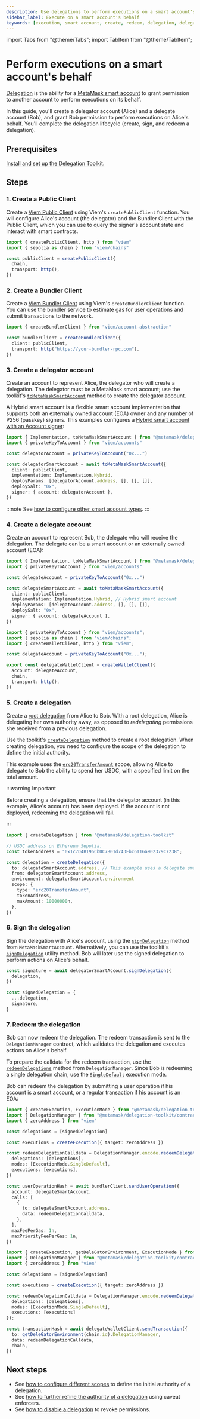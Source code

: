 ```yaml
---
description: Use delegations to perform executions on a smart account's behalf.
sidebar_label: Execute on a smart account's behalf
keywords: [execution, smart account, create, redeem, delegation, delegator, delegate]
---
```


import Tabs from "@theme/Tabs"; 
import TabItem from "@theme/TabItem";

# Perform executions on a smart account's behalf

[Delegation](../../concepts/delegation/index.md) is the ability for a [MetaMask smart account](../../concepts/smart-accounts.md) to grant permission to another account to perform executions on its behalf.

In this guide, you'll create a delegator account (Alice) and a delegate account (Bob), and grant Bob permission to perform executions on Alice's behalf.
You'll complete the delegation lifecycle (create, sign, and redeem a delegation).

## Prerequisites

[Install and set up the Delegation Toolkit.](../../get-started/install.md)

## Steps

### 1. Create a Public Client

Create a [Viem Public Client](https://viem.sh/docs/clients/public) using Viem's `createPublicClient` function.
You will configure Alice's account (the delegator) and the Bundler Client with the Public Client, which you can use to query the signer's account state and interact with smart contracts.

```typescript
import { createPublicClient, http } from "viem"
import { sepolia as chain } from "viem/chains"

const publicClient = createPublicClient({
  chain,
  transport: http(),
})
```

### 2. Create a Bundler Client

Create a [Viem Bundler Client](https://viem.sh/account-abstraction/clients/bundler) using Viem's `createBundlerClient` function.
You can use the bundler service to estimate gas for user operations and submit transactions to the network.

```typescript
import { createBundlerClient } from "viem/account-abstraction"

const bundlerClient = createBundlerClient({
  client: publicClient,
  transport: http("https://your-bundler-rpc.com"),
})
```

### 3. Create a delegator account

Create an account to represent Alice, the delegator who will create a delegation.
The delegator must be a MetaMask smart account; use the toolkit's [`toMetaMaskSmartAccount`](../../reference/smart-account.md#tometamasksmartaccount) method to create the delegator account.

A Hybrid smart account is a flexible smart account implementation that supports both an externally owned account (EOA) owner and any number of P256 (passkey) signers.
This examples configures a [Hybrid smart account with an Account signer](../smart-accounts/create-smart-account.md#create-a-hybrid-smart-account-with-an-account-signer):

```typescript
import { Implementation, toMetaMaskSmartAccount } from "@metamask/delegation-toolkit"
import { privateKeyToAccount } from "viem/accounts"

const delegatorAccount = privateKeyToAccount("0x...")

const delegatorSmartAccount = await toMetaMaskSmartAccount({
  client: publicClient,
  implementation: Implementation.Hybrid,
  deployParams: [delegatorAccount.address, [], [], []],
  deploySalt: "0x",
  signer: { account: delegatorAccount },
})
```

:::note
See [how to configure other smart account types](../smart-accounts/create-smart-account.md).
:::

### 4. Create a delegate account

Create an account to represent Bob, the delegate who will receive the delegation. The delegate can be a smart account or an externally owned account (EOA):

<Tabs>
<TabItem value="Smart account">

```typescript
import { Implementation, toMetaMaskSmartAccount } from "@metamask/delegation-toolkit"
import { privateKeyToAccount } from "viem/accounts"

const delegateAccount = privateKeyToAccount("0x...")

const delegateSmartAccount = await toMetaMaskSmartAccount({
  client: publicClient,
  implementation: Implementation.Hybrid, // Hybrid smart account
  deployParams: [delegateAccount.address, [], [], []],
  deploySalt: "0x",
  signer: { account: delegateAccount },
})
```

</TabItem>
<TabItem value="EOA">

```typescript
import { privateKeyToAccount } from "viem/accounts";
import { sepolia as chain } from "viem/chains";
import { createWalletClient, http } from "viem";

const delegateAccount = privateKeyToAccount("0x...");

export const delegateWalletClient = createWalletClient({
  account: delegateAccount,
  chain,
  transport: http(),
})
```

</TabItem>
</Tabs>

### 5. Create a delegation

Create a [root delegation](../../concepts/delegation/index.md#delegation-types) from Alice to Bob.
With a root delegation, Alice is delegating her own authority away, as opposed to *redelegating* permissions she received from a previous delegation.

Use the toolkit's [`createDelegation`](../../reference/delegation/index.md#createdelegation) method to create a root delegation. When creating 
delegation, you need to configure the scope of the delegation to define the initial authority. 

This example uses the [`erc20TransferAmount`](use-delegation-scopes/spending-limit.md#erc-20-transfer-scope) scope, allowing Alice to delegate to Bob the ability to spend her USDC, with a 
specified limit on the total amount.

:::warning Important

Before creating a delegation, ensure that the delegator account (in this example, Alice's account) has been deployed. If the account is not deployed, redeeming the delegation will fail.

:::

```typescript
import { createDelegation } from "@metamask/delegation-toolkit"

// USDC address on Ethereum Sepolia.
const tokenAddress = "0x1c7D4B196Cb0C7B01d743Fbc6116a902379C7238";

const delegation = createDelegation({
  to: delegateSmartAccount.address, // This example uses a delegate smart account
  from: delegatorSmartAccount.address,
  environment: delegatorSmartAccount.environment
  scope: {
    type: "erc20TransferAmount",
    tokenAddress,
    maxAmount: 10000000n,
  },
})
```

### 6. Sign the delegation

Sign the delegation with Alice's account, using the [`signDelegation`](../../reference/smart-account.md#signdelegation) method from `MetaMaskSmartAccount`. Alternatively, you can use the toolkit's [`signDelegation`](../../reference/delegation/index.md#signdelegation) utility method. Bob will later use the signed delegation to perform actions on Alice's behalf.

```typescript
const signature = await delegatorSmartAccount.signDelegation({
  delegation,
})

const signedDelegation = {
  ...delegation,
  signature,
}
```

### 7. Redeem the delegation

Bob can now redeem the delegation. The redeem transaction is sent to the `DelegationManager` contract, which validates the delegation and executes actions on Alice's behalf.

To prepare the calldata for the redeem transaction, use the [`redeemDelegations`](../../reference/delegation/index.md#redeemdelegations) method from `DelegationManager`.
Since Bob is redeeming a single delegation chain, use the [`SingleDefault`](../../concepts/delegation/index.md#execution-modes) execution mode.

Bob can redeem the delegation by submitting a user operation if his account is a smart account, or a regular transaction if his account is an EOA:

<Tabs>
<TabItem value="Redeem with a smart account">

```typescript
import { createExecution, ExecutionMode } from "@metamask/delegation-toolkit"
import { DelegationManager } from "@metamask/delegation-toolkit/contracts"
import { zeroAddress } from "viem"

const delegations = [signedDelegation]

const executions = createExecution({ target: zeroAddress })

const redeemDelegationCalldata = DelegationManager.encode.redeemDelegations({
  delegations: [delegations],
  modes: [ExecutionMode.SingleDefault],
  executions: [executions],
})

const userOperationHash = await bundlerClient.sendUserOperation({
  account: delegateSmartAccount,
  calls: [
    {
      to: delegateSmartAccount.address,
      data: redeemDelegationCalldata,
    },
  ],
  maxFeePerGas: 1n,
  maxPriorityFeePerGas: 1n,
})
```

</TabItem>
<TabItem value="Redeem with an EOA">

```typescript
import { createExecution, getDeleGatorEnvironment, ExecutionMode } from "@metamask/delegation-toolkit"
import { DelegationManager } from "@metamask/delegation-toolkit/contracts"
import { zeroAddress } from "viem"

const delegations = [signedDelegation]

const executions = createExecution({ target: zeroAddress })

const redeemDelegationCalldata = DelegationManager.encode.redeemDelegations({
  delegations: [delegations],
  modes: [ExecutionMode.SingleDefault],
  executions: [executions]
});

const transactionHash = await delegateWalletClient.sendTransaction({
  to: getDeleGatorEnvironment(chain.id).DelegationManager,
  data: redeemDelegationCalldata,
  chain,
})
```

</TabItem>
</Tabs>

## Next steps

- See [how to configure different scopes](use-delegation-scopes/index.md) to define the initial authority of a delegation.
- See [how to further refine the authority of a delegation](use-delegation-scopes/constrain-scope.md) using caveat enforcers.
- See [how to disable a delegation](disable-delegation.md) to revoke permissions.